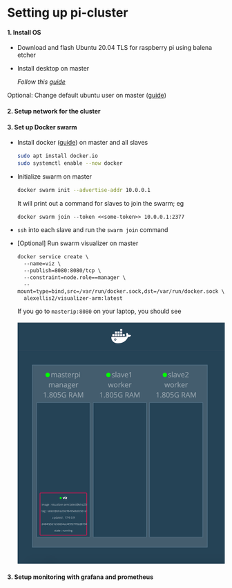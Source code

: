 # Setting up pi-cluster

#### 1. Install OS 
 - Download and flash Ubuntu 20.04 TLS for raspberry pi using balena etcher

- Install desktop on master

	 *Follow this [guide](https://ubuntu.com/tutorials/how-to-install-ubuntu-on-your-raspberry-pi#1-overview)*

Optional: Change default ubuntu user on master ([guide](https://www.digitalocean.com/community/tutorials/how-to-create-a-sudo-user-on-ubuntu-quickstart))

#### 2. Setup network for the cluster

#### 3. Set up Docker swarm

- Install docker ([guide](https://linuxconfig.org/how-to-install-docker-on-ubuntu-20-04-lts-focal-fossa)) on master and all slaves

	```bash
	sudo apt install docker.io
	sudo systemctl enable --now docker
	```

- Initialize swarm on master

	```bash
	docker swarm init --advertise-addr 10.0.0.1
	```

	It will print out a command for slaves to join the swarm; eg

	```
	docker swarm join --token <<some-token>> 10.0.0.1:2377
	```

- `ssh` into each slave and run the `swarm join` command

- [Optional] Run swarm visualizer on master

	```
	docker service create \
	  --name=viz \
	  --publish=8080:8080/tcp \
	  --constraint=node.role==manager \
	  --mount=type=bind,src=/var/run/docker.sock,dst=/var/run/docker.sock \
	  alexellis2/visualizer-arm:latest
	```

	If you go to `masterip:8080` on your laptop, you should see

	![Screen Shot 2020-06-17 at 12.44.25 AM](https://raw.githubusercontent.com/vksah32/screenshots/master/Screen_Shot_2020-06-17_at_12.44.25_AM.png)

#### 3. Setup monitoring with grafana and prometheus



